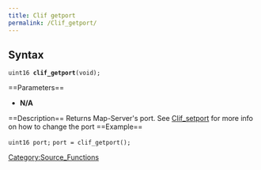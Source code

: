 ```yaml
---
title: Clif getport
permalink: /Clif_getport/
---
```


Syntax
------

`uint16 `**`clif_getport`**`(void);`

==Parameters==

-   **N/A**

==Description== Returns Map-Server's port.
See [Clif_setport](/Clif_setport "wikilink") for more info on how to change the port
==Example==

`uint16 port;`
`port = clif_getport();`

[Category:Source_Functions](/Category:Source_Functions "wikilink")